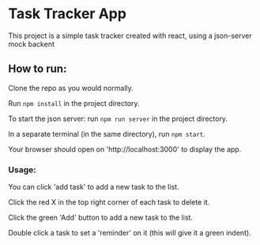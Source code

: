 # Task Tracker App

This project is a simple task tracker created with react, using a json-server mock backent

## How to run:

Clone the repo as you would normally.

Run `npm install` in the project directory.

To start the json server: run `npm run server` in the project directory.

In a separate terminal (in the same directory), run `npm start`. 

Your browser should open on 'http://localhost:3000' to display the app.


### Usage:

You can click 'add task' to add a new task to the list.

Click the red X in the top right corner of each task to delete it.

Click the green 'Add' button to add a new task to the list.

Double click a task to set a 'reminder' on it (this will give it a green indent).